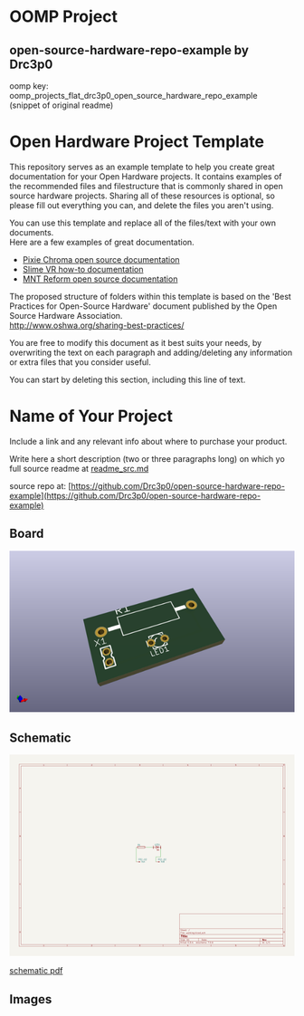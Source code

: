 # OOMP Project  
## open-source-hardware-repo-example  by Drc3p0  
  
oomp key: oomp_projects_flat_drc3p0_open_source_hardware_repo_example  
(snippet of original readme)  
  
Open Hardware Project Template  
=======================================================  
  
This repository serves as an example template to help you create great documentation for your Open Hardware projects.  It contains examples of the recommended files and filestructure that is commonly shared in open source hardware projects. Sharing all of these resources is optional, so please fill out everything you can, and delete the files you aren't using.   
  
You can use this template and replace all of the files/text with your own documents.    
Here are a few examples of great documentation.    
  
- [Pixie Chroma open source documentation](https://github.com/connornishijima/Pixie_Chroma)    
- [Slime VR how-to documentation](https://docs.slimevr.dev/)    
- [MNT Reform open source documentation](https://source.mnt.re/reform/reform)    
  
  
The proposed structure of folders within this template is based on the 'Best Practices for Open-Source Hardware' document published by the Open Source Hardware Association.  
http://www.oshwa.org/sharing-best-practices/  
  
  
You are free to modify this document as it best suits your needs, by overwriting the text on each paragraph and adding/deleting any information or extra files that you consider useful.  
  
You can start by deleting this section, including this line of text.  
  
  
Name of Your Project  
=====================  
Include a link and any relevant info about where to purchase your product.   
  
Write here a short description (two or three paragraphs long) on which yo  
  full source readme at [readme_src.md](readme_src.md)  
  
source repo at: [https://github.com/Drc3p0/open-source-hardware-repo-example](https://github.com/Drc3p0/open-source-hardware-repo-example)  
## Board  
  
[![working_3d.png](working_3d_600.png)](working_3d.png)  
## Schematic  
  
[![working_schematic.png](working_schematic_600.png)](working_schematic.png)  
  
[schematic pdf](working_schematic.pdf)  
## Images  

